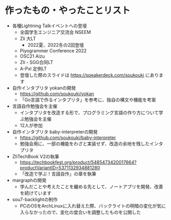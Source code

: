 # 作ったもの・やったことリスト

- 各種Lightning Talkイベントへの登壇
  - 全国学生エンジニア交流会 NSEEM
  - Zli 大LT
    - 2022夏、2022冬の2回登壇
  - Piyogrammer Conference 2022
  - OSC21 Aizu
  - Zli・SGG合同LT
  - A-Pxl 定例LT
  - 登壇した際のスライドは https://speakerdeck.com/soukouki にあります
- 自作インタプリタ yokanの開発
  - https://github.com/soukouki/yokan
  - 「Go言語で作るインタプリタ」を参考に、独自の構文や機能を考案
- 言語自作勉強会を主催
  - インタプリタを改造する形で、プログラミング言語の作り方について学ぶ勉強会を主催
  - 12人が参加
- 自作インタプリタ baby-interpreterの開発
  - https://github.com/soukouki/baby-interpreter
  - 勉強会用に、一部の機能をわざと実装せず、改造の余地を残したインタプリタ
- ZliTechBook V2の執筆
  - https://techbookfest.org/product/5485473420017664?productVariantID=5371132934881280
  - 「改造で学ぶ！言語自作」の章を執筆
- margraphの開発
  - 学んだことや考えたことを纏める先として、ノートアプリを開発、改善を続けています
- sou7-backlightの制作
  - PCのOSをArchLinuxに入れ替えた際、バックライトの明暗の変化が気に入らなかったので、変化の度合いを調整したものを公開した

